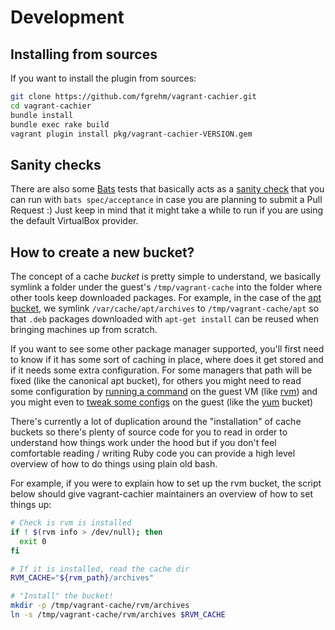 # Development

## Installing from sources

If you want to install the plugin from sources:

```bash
git clone https://github.com/fgrehm/vagrant-cachier.git
cd vagrant-cachier
bundle install
bundle exec rake build
vagrant plugin install pkg/vagrant-cachier-VERSION.gem
```


## Sanity checks

There are also some [Bats](https://github.com/sstephenson/bats) tests that basically
acts as a [sanity check](https://github.com/fgrehm/vagrant-cachier/blob/master/spec/acceptance/sanity_check.bats)
that you can run with `bats spec/acceptance` in case you are planning to submit a
Pull Request :) Just keep in mind that it might take a while to run if you are
using the default VirtualBox provider.


## How to create a new bucket?

The concept of a cache _bucket_ is pretty simple to understand, we basically symlink a folder under the guest's `/tmp/vagrant-cache` into the folder where other tools keep downloaded packages. For example, in the case of the [apt bucket](https://github.com/fgrehm/vagrant-cachier#apt), we symlink `/var/cache/apt/archives` to `/tmp/vagrant-cache/apt` so that `.deb` packages downloaded with `apt-get install` can be reused when bringing machines up from scratch.

If you want to see some other package manager supported, you'll first need to know if it has some sort of caching in place, where does it get stored and if it needs some extra configuration. For some managers that path will be fixed (like the canonical apt bucket), for others you might need to read some configuration by [running a command](https://github.com/fgrehm/vagrant-cachier/blob/master/lib/vagrant-cachier/cap/linux/rvm_path.rb#L10) on the guest VM (like [rvm](https://github.com/fgrehm/vagrant-cachier#rvm)) and you might even to [tweak some configs](https://github.com/fgrehm/vagrant-cachier/blob/master/lib/vagrant-cachier/bucket/yum.rb#L20) on the guest (like the [yum](https://github.com/fgrehm/vagrant-cachier#yum) bucket)

There's currently a lot of duplication around the "installation" of cache buckets so there's plenty of source code for you to read in order to understand how things work under the hood but if you don't feel comfortable reading / writing Ruby code you can provide a high level overview of how to do things using plain old bash.

For example, if you were to explain how to set up the rvm bucket, the script below should give vagrant-cachier maintainers an overview of how to set things up:

```bash
# Check is rvm is installed
if ! $(rvm info > /dev/null); then
  exit 0
fi

# If it is installed, read the cache dir
RVM_CACHE="${rvm_path}/archives"

# "Install" the bucket!
mkdir -p /tmp/vagrant-cache/rvm/archives
ln -s /tmp/vagrant-cache/rvm/archives $RVM_CACHE
```
